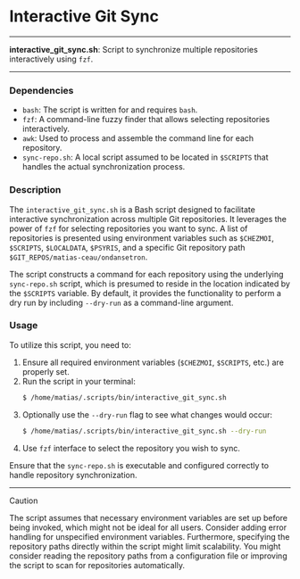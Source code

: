 # Interactive Git Sync

---

**interactive_git_sync.sh**: Script to synchronize multiple repositories interactively using `fzf`.

---

### Dependencies

- `bash`: The script is written for and requires `bash`.
- `fzf`: A command-line fuzzy finder that allows selecting repositories interactively.
- `awk`: Used to process and assemble the command line for each repository.
- `sync-repo.sh`: A local script assumed to be located in `$SCRIPTS` that handles the actual synchronization process.
  
### Description

The `interactive_git_sync.sh` is a Bash script designed to facilitate interactive synchronization across multiple Git repositories. It leverages the power of `fzf` for selecting repositories you want to sync. A list of repositories is presented using environment variables such as `$CHEZMOI`, `$SCRIPTS`, `$LOCALDATA`, `$PSYRIS`, and a specific Git repository path `$GIT_REPOS/matias-ceau/ondansetron`.

The script constructs a command for each repository using the underlying `sync-repo.sh` script, which is presumed to reside in the location indicated by the `$SCRIPTS` variable. By default, it provides the functionality to perform a dry run by including `--dry-run` as a command-line argument.

### Usage

To utilize this script, you need to:

1. Ensure all required environment variables (`$CHEZMOI`, `$SCRIPTS`, etc.) are properly set.
2. Run the script in your terminal:
    ```bash
    $ /home/matias/.scripts/bin/interactive_git_sync.sh
    ```
3. Optionally use the `--dry-run` flag to see what changes would occur:
    ```bash
    $ /home/matias/.scripts/bin/interactive_git_sync.sh --dry-run
    ```
4. Use `fzf` interface to select the repository you wish to sync.

Ensure that the `sync-repo.sh` is executable and configured correctly to handle repository synchronization.

---

> [!CAUTION]
> The script assumes that necessary environment variables are set up before being invoked, which might not be ideal for all users. Consider adding error handling for unspecified environment variables.
> Furthermore, specifying the repository paths directly within the script might limit scalability. You might consider reading the repository paths from a configuration file or improving the script to scan for repositories automatically.